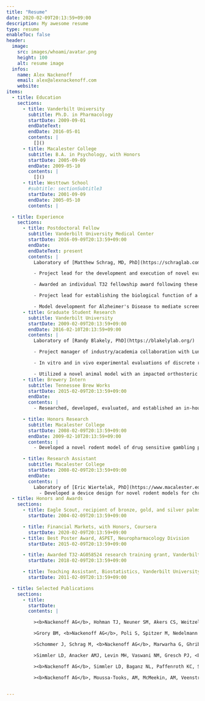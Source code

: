 ```yaml
---
title: "Resume"
date: 2020-02-09T20:13:59+09:00
description: My awesome resume
type: resume
enableToc: false
header:
  image:
    src: images/whoami/avatar.png
    height: 100
    alt: resume image
  infos:
    name: Alex Nackenoff
    email: alex@alexnackenoff.com
    website:
items:
  - title: Education
    sections:
      - title: Vanderbilt University
        subtitle: Ph.D. in Pharmacology
        startDate: 2009-09-01
        endDateText:
        endDate: 2016-05-01
        contents: |
          []()
      - title: Macalester College
        subtitle: B.A. in Psychology, with Honors
        startDate: 2005-09-09
        endDate: 2009-05-10
        contents: |
          []()
      - title: Westtown School
        #subtitle: sectionSubtitle3
        startDate: 2001-09-09
        endDate: 2005-05-10
        contents: |

  - title: Experience
    sections:
      - title: Postdoctoral Fellow
        subtitle: Vanderbilt University Medical Center
        startDate: 2016-09-09T20:13:59+09:00
        endDate:
        endDateText: present
        contents: |
          Laboratory of [Matthew Schrag, MD, PhD](https://schraglab.com/)

          - Project lead for the development and execution of novel evaluation of the pervasive cerebral blood vessel pathology in Cerebral Amyloid Angiopathy, a vascular amyloid pathology related to Alzheimer’s Disease, via CLARITY.

          - Awarded an individual T32 fellowship award following these efforts to establish human CLARITY-cleared tissue and analytics.

          - Project lead for establishing the biological function of a novel Alzheimer's risk gene PLD3.

          - Model development for Alzheimer's Disease to mediate screening gene-interference siRNA and small molecule therapeutics for Alzheimer’s Disease in novel organotypic brain tissue culturing, ex vivo drug treatment, and live imaging.
      - title: Graduate Student Research
        subtitle: Vanderbilt University
        startDate: 2009-02-09T20:13:59+09:00
        endDate: 2016-02-10T20:13:59+09:00
        contents: |
          Laboratory of [Randy Blakely, PhD](https://blakelylab.org/)

          - Project manager of industry/academia collaboration with Lundbeck Pharmaceuticals to investigate the serotonin specific actions of the [then] preclinical compound AA21004 (aka. Vortioxetine, Trintillex). We found that non-SERT actions of AA21004 were sufficient alone to produce acute and chronic antidepressant effects, representing a new strategy to pursue novel serotonin directed pharmacotherapies.

          - In vitro and in vivo experimental evaluations of discrete roles of serotonin in acute and chronic SSRI antidepressant drug efficacy.

          - Utilized a novel animal model with an impacted orthosteric drug recognition site at SERT (the designed target of SSRIs) to prove with the most targeted series of assays to date that SERT antagonism is required for the acute and chronic behavioral and biochemical antidepressant efficacy of SSRIs.
      - title: Brewery Intern
        subtitle: Tennessee Brew Works
        startDate: 2015-02-09T20:13:59+09:00
        endDate:
        contents: |
          - Researched, developed, evaluated, and established an in-house cost saving standard operating procedure (SOP) and guidelines for the detection of aerobic and anaerobic beer-spoiling bacteria and evaluation of devices measuring dissolved gasses (oxygen ppm and ppb, and carbon dioxide ppm) in wort, beer, and bottled product.

      - title: Honors Research
        subtitle: Macalester College
        startDate: 2008-02-09T20:13:59+09:00
        endDate: 2009-02-10T20:13:59+09:00
        contents: |
          - Developed a novel rodent model of drug sensitive gambling paradigm.

      - title: Research Assistant
        subtitle: Macalester College
        startDate: 2008-02-09T20:13:59+09:00
        endDate:
        contents: |
          Laboratory of [Eric Wiertelak, PhD](https://www.macalester.edu/psychology/facultystaff/ericwiertelak/)
            - Developed a device design for novel rodent models for chronic pain, aiming to establish new pre-clinical standards for greater predictive framework for new drugs and treatments for human chronic pain.
  - title: Honors and Awards
    sections:
      - title: Eagle Scout, recipient of bronze, gold, and silver palms
        startDate: 2004-02-09T20:13:59+09:00

      - title: Financial Markets, with Honors, Coursera
        startDate: 2020-02-09T20:13:59+09:00
      - title: Best Poster Award, ASPET, Neuropharmacology Division
        startDate: 2015-02-09T20:13:59+09:00

      - title: Awarded T32-AG058524 research training grant, Vanderbilt Memory & Alzheimer’s Center
        startDate: 2018-02-09T20:13:59+09:00

      - title: Teaching Assistant, Biostatistics, Vanderbilt University, Department of Pharmacology
        startDate: 2011-02-09T20:13:59+09:00

  - title: Selected Publications
    sections:
      - title:
        startDate:
        contents: |

          ><b>Nackenoff AG</b>, Hohman TJ, Neuner SM, Akers CS, Weitzel NC, Shostak A, Ferguson S, Bennett DA, Schneider JA, Jefferson AL, Kaczorowski CC, Schrag MS. [PLD3 is a Neuronal Lysosomal Phospholipase D Associated with β-amyloid Plaques and Memory in Sporadic Alzheimer’s Disease](https://doi.org/10.1101/746222). <i>bioRxiv</i>. (2019).

          >Grory BM, <b>Nackenoff AG</b>, Poli S, Spitzer M, Nedelmann M, Guillon B, Préterre C, Chen C, Lee A, Yaghi S, Stretz C, Azher I, Paddock J, Bakaeva T, Greer D, Shulman J, Kowalski R, Lavin P,  Mistry E, Espaillat K, Furie K, Kirshner H, and Schrag M. Intravenous Fibrinolytic Therapy for Acute Central Retinal Artery Occlusion – A Retrospective, Observational Cohort Study and Updated Patient-Level Meta-Analysis. <i>Translational Stroke Research</i>. Accepted

          >Schommer J, Schrag M, <b>Nackenoff AG</b>, Marwarha G, Ghribi O. Method for organotypic tissue culture in the aged animal. <i>MethodsX</i>. 4 (2017) 166-171.

          >Simmler LD, Anacker AMJ, Levin MH, Vaswani NM, Gresch PJ, <b>Nackenoff AG</b>, Anastasio NC, Stutz SJ, Cunningham KA, Wang J, Zhang B, Henry LK, Stewart A, Veenstra-VanderWeele J, Blakely RD. Blockade of the 5-HT transporter contributes to the behavioural, neuronal and molecular effects of cocaine. <i>British Journal of Pharmacology</i>, 174 (2017) 2716-2738.

          ><b>Nackenoff AG</b>, Simmler LD, Baganz NL, Paffenroth KC, Stanwood GD, Pehrson AL, Sanchez C, Blakely RD. [Serotonin Transporter-Independent Actions Of The Antidepressant Vortioxetine As Revealed Using The SERT M172 Mouse](https://www.ncbi.nlm.nih.gov/pubmed/28272863). <i>ACS Chemical Neuroscience</i>, 8 (2017) 1092-1100.

          ><b>Nackenoff AG</b>, Moussa-Tooks, AM, McMeekin, AM, Veenstra-VanderWeele J, Blakely RD. [Essential Contributions of Serotonin Transporter Inhibition to the Acute and Chronic Actions of Fluoxetine and Citalopram in the SERT Met172 Mouse](https://www.ncbi.nlm.nih.gov/pubmed/26514584). <i>Neuropsychopharmacology</i>.  41 (2016) 1733-1741


---
```

